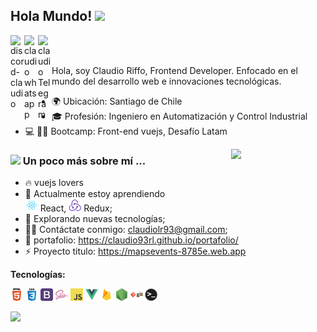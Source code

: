 
<h2> Hola Mundo! <img src="https://media.giphy.com/media/mGcNjsfWAjY5AEZNw6/giphy.gif" width="50"></h2>

<a href="https://discord.com/users/478697060795678740">
  <img align="left" alt="discord-claudio" width="22px" src="https://cdn.jsdelivr.net/npm/simple-icons@v3/icons/discord.svg" />
</a>
<a href="https://wa.me/56954874938">
  <img align="left" alt="claudio whatsapp" width="22px" src="https://cdn.jsdelivr.net/npm/simple-icons@v3/icons/whatsapp.svg" />
</a>
<a href="https://t.me/Claudio93lr">
  <img align="left" alt="claudio Telegram" width="22px" src="https://cdn.jsdelivr.net/npm/simple-icons@v3/icons/telegram.svg" />
</a>



<br />
<br />

Hola, soy Claudio Riffo, Frontend Developer. Enfocado en el mundo del desarrollo web e innovaciones tecnológicas.

- 🌍 Ubicación: Santiago de Chile
- 🎓 Profesión: Ingeniero en Automatización y Control Industrial
- 💻 👨🏻 Bootcamp: Front-end vuejs, Desafío Latam


<img src="https://media.tenor.com/images/df8c44a1d20ab367fdcb21880985fd33/tenor.gif" align="right"  width="30%"/>

### <img src = "https://media.giphy.com/media/VgCDAzcKvsR6OM0uWg/giphy.gif" width = "50"> Un poco más sobre mí ...  

- 🔥 vuejs lovers
- 🌱 Actualmente estoy aprendiendo <code>
 <img height="20" src="https://raw.githubusercontent.com/github/explore/80688e429a7d4ef2fca1e82350fe8e3517d3494d/topics/react/react.png"></code> React, 
<img height="20" src="https://raw.githubusercontent.com/github/explore/80688e429a7d4ef2fca1e82350fe8e3517d3494d/topics/redux/redux.png"></code> Redux; 
- 🤔 Explorando nuevas tecnologías;
- 🤝🏻 Contáctate conmigo: claudiolr93@gmail.com;
- 📝 portafolio: https://claudio93rl.github.io/portafolio/
- ⚡ Proyecto titulo: https://mapsevents-8785e.web.app 

**Tecnologías:**  

<code><img height="20" src="https://raw.githubusercontent.com/github/explore/80688e429a7d4ef2fca1e82350fe8e3517d3494d/topics/html/html.png"></code>
<code><img height="20" src="https://raw.githubusercontent.com/github/explore/80688e429a7d4ef2fca1e82350fe8e3517d3494d/topics/css/css.png"></code>
<code><img height="20" src="https://raw.githubusercontent.com/github/explore/80688e429a7d4ef2fca1e82350fe8e3517d3494d/topics/bootstrap/bootstrap.png"></code>
<code><img height="20" src="https://raw.githubusercontent.com/github/explore/80688e429a7d4ef2fca1e82350fe8e3517d3494d/topics/sass/sass.png"></code>
<code><img height="20" src="https://raw.githubusercontent.com/github/explore/80688e429a7d4ef2fca1e82350fe8e3517d3494d/topics/javascript/javascript.png"></code>
<code><img height="20" src="https://raw.githubusercontent.com/github/explore/80688e429a7d4ef2fca1e82350fe8e3517d3494d/topics/vue/vue.png"></code>
<code><img height="20" src="https://raw.githubusercontent.com/github/explore/80688e429a7d4ef2fca1e82350fe8e3517d3494d/topics/firebase/firebase.png"></code>
<code><img height="20" src="https://raw.githubusercontent.com/github/explore/80688e429a7d4ef2fca1e82350fe8e3517d3494d/topics/nodejs/nodejs.png"></code>
<code><img height="20" src="https://raw.githubusercontent.com/github/explore/80688e429a7d4ef2fca1e82350fe8e3517d3494d/topics/git/git.png"></code>
<code><img height="20" src="https://raw.githubusercontent.com/github/explore/80688e429a7d4ef2fca1e82350fe8e3517d3494d/topics/terminal/terminal.png"></code>


<img align="left" src="https://github-readme-stats.vercel.app/api?username=claudio93RL&theme=tokyonight&show_icons=true" />

<!--
**claudio93RL/claudio93RL** is a ✨ _special_ ✨ repository because its `README.md` (this file) appears on your GitHub profile.

Here are some ideas to get you started:

- 🔭 I’m currently working on ...
- 🌱 I’m currently learning ...
- 👯 I’m looking to collaborate on ...
- 🤔 I’m looking for help with ...
- 💬 Ask me about ...
- 📫 How to reach me: ...
- 😄 Pronouns: ...
- ⚡ Fun fact: ...
-->
